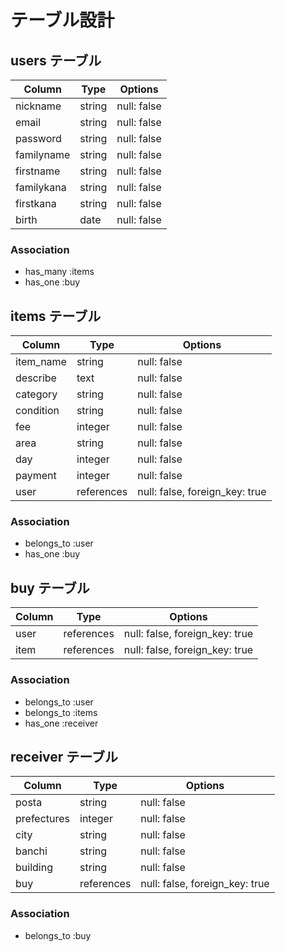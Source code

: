 # テーブル設計

## users テーブル

| Column     | Type   | Options     |
| --------   | ------ | ----------- |
| nickname   | string | null: false |
| email      | string | null: false |
| password   | string | null: false |
| familyname | string | null: false |
| firstname  | string | null: false |
| familykana | string | null: false |
| firstkana  | string | null: false |
| birth      | date   | null: false |

### Association

- has_many :items
- has_one  :buy

## items テーブル

| Column    | Type       | Options                        |
| --------- | ---------  | ------------------------------ |
| item_name | string     | null: false                    |
| describe  | text       | null: false                    |
| category  | string     | null: false                    |
| condition | string     | null: false                    |
| fee       | integer    | null: false                    |
| area      | string     | null: false                    |
| day       | integer    | null: false                    |
| payment   | integer    | null: false                    |
| user      | references | null: false, foreign_key: true | 
<!-- Column:userはマイグレーションファイルと合わせるためにこちらの記述に統一します。_idとintegerでも使えるのですが、エラー回避や分かりやすさ重視であえてこの書き方でOKである旨メンターさん確認も済んでおります -->

### Association

- belongs_to :user
- has_one  :buy

## buy テーブル

| Column  | Type       | Options                        |
| ------- | ---------- | ------------------------------ |
| user    | references | null: false, foreign_key: true |
| item    | references | null: false, foreign_key: true |

### Association

- belongs_to :user
- belongs_to :items
- has_one  :receiver



## receiver テーブル

| Column      | Type       | Options                        |
| ----------- | ---------- | ------------------------------ |
| posta       | string     | null: false                    |
| prefectures | integer    | null: false                    |
| city        | string     | null: false                    |
| banchi      | string     | null: false                    |
| building    | string     | null: false                    |
| buy         | references | null: false, foreign_key: true |

### Association

- belongs_to :buy

